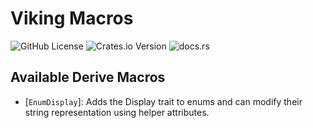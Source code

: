 # Viking Macros

![GitHub License](https://img.shields.io/github/license/ozy-viking/viking_macros?style=for-the-badge&link=https%3A%2F%2Fopensource.org%2Flicense%2Fmit)
![Crates.io Version](https://img.shields.io/crates/v/viking_macros?style=for-the-badge&logo=rust&color=blue&link=https%3A%2F%2Fcrates.io%2Fcrates%2Fviking_macros)
![docs.rs](https://img.shields.io/docsrs/viking_macros?style=for-the-badge&logo=docs.rs&link=https%3A%2F%2Fdocs.rs%2Fviking_macros%2Flatest%2Fviking_macros%2F)

## Available Derive Macros

- [`EnumDisplay`]: Adds the Display trait to enums and can modify their string representation using helper attributes.

